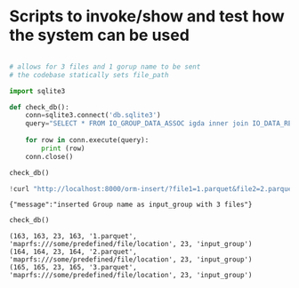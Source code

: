 # Scripts to invoke/show and test how the system can be used 


```python

```


```python
# allows for 3 files and 1 gorup name to be sent
# the codebase statically sets file_path
```


```python
import sqlite3

def check_db():
    conn=sqlite3.connect('db.sqlite3')
    query="SELECT * FROM IO_GROUP_DATA_ASSOC igda inner join IO_DATA_REGISTRY ida on ida.IO_DATA_ID = igda.IO_DATA_ID inner join IO_GROUP_REGISTRY igr on igr.IO_GROUP_ID=igda.IO_GROUP_ID"
    
    for row in conn.execute(query):
        print (row)
    conn.close()
```


```python
check_db()
```


```python
!curl "http://localhost:8000/orm-insert/?file1=1.parquet&file2=2.parquet&file3=3.parquet&group_name=input_group"
```

    {"message":"inserted Group name as input_group with 3 files"}


```python
check_db()
```

    (163, 163, 23, 163, '1.parquet', 'maprfs:///some/predefined/file/location', 23, 'input_group')
    (164, 164, 23, 164, '2.parquet', 'maprfs:///some/predefined/file/location', 23, 'input_group')
    (165, 165, 23, 165, '3.parquet', 'maprfs:///some/predefined/file/location', 23, 'input_group')



```python

```
